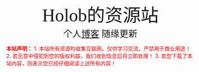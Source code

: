 <center><font face="黑体" size=7>Holob的资源站</font></center>
<center><font face="黑体" size=5>个人<a href="https://holob.github.io">博客</a> 随缘更新</font></center>

﻿<font color=red>**本站声明：**</font>
<font color=red>1. 本站所有资源均收集互联网，仅供学习交流，严禁用于商业用途！</font>
<font color=red>2. 若无意中侵犯到您的版权利益，我们收到信息后将立即处理！</font>
<font color=red>3. 若您下载了本站内容，则表示您已经仔细阅读上述所有内容！</font>
